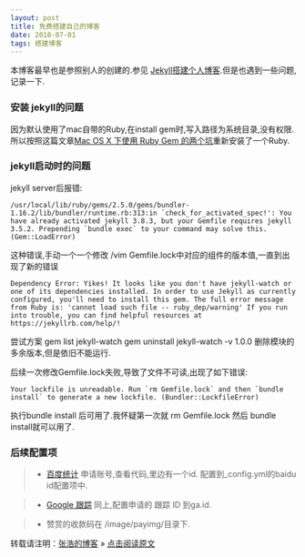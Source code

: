 ```yaml
---
layout: post
title: 免费搭建自己的博客
date: 2018-07-01 
tags: 搭建博客   
---
```


本博客最早也是参照别人的创建的.参见 [Jekyll搭建个人博客](http://baixin.io/2016/10/jekyll_tutorials1/).但是也遇到一些问题,记录一下.


### 安装 jekyll的问题
因为默认使用了mac自带的Ruby,在install gem时,写入路径为系统目录,没有权限.所以按照这篇文章[Mac OS X 下使用 Ruby Gem 的两个坑](https://www.jianshu.com/p/bb9fe3fd45d0)重新安装了一个Ruby.


### jekyll启动时的问题
jekyll server后报错:
```
/usr/local/lib/ruby/gems/2.5.0/gems/bundler-1.16.2/lib/bundler/runtime.rb:313:in `check_for_activated_spec!': You have already activated jekyll 3.8.3, but your Gemfile requires jekyll 3.5.2. Prepending `bundle exec` to your command may solve this. (Gem::LoadError)
```
这种错误,手动一个一个修改 /vim Gemfile.lock中对应的组件的版本值,一直到出现了新的错误
```
Dependency Error: Yikes! It looks like you don't have jekyll-watch or one of its dependencies installed. In order to use Jekyll as currently configured, you'll need to install this gem. The full error message from Ruby is: 'cannot load such file -- ruby_dep/warning' If you run into trouble, you can find helpful resources at https://jekyllrb.com/help/!
```
尝试方案  gem list jekyll-watch
gem uninstall jekyll-watch -v 1.0.0
删除模块的多余版本,但是依旧不能运行.

后续一次修改Gemfile.lock失败,导致了文件不可读,出现了如下错误:
```
Your lockfile is unreadable. Run `rm Gemfile.lock` and then `bundle install` to generate a new lockfile. (Bundler::LockfileError)
```
执行bundle install 后可用了.我怀疑第一次就 rm Gemfile.lock 然后 bundle install就可以用了.

### 后续配置项

> * [百度统计](https://tongji.baidu.com/web/welcome/login) 申请账号,查看代码,里边有一个id. 配置到_config.yml的baidu id配置项中.

> * [Google 跟踪](https://analytics.google.com/) 同上,配置申请的 跟踪 ID 到ga.id.

> * 赞赏的收款码在 /image/payimg/目录下.


转载请注明：[张浩的博客](https://zhanghao001.github.io/) » [点击阅读原文](https://zhanghao001.github.io/2018/07/createBlog/)     
